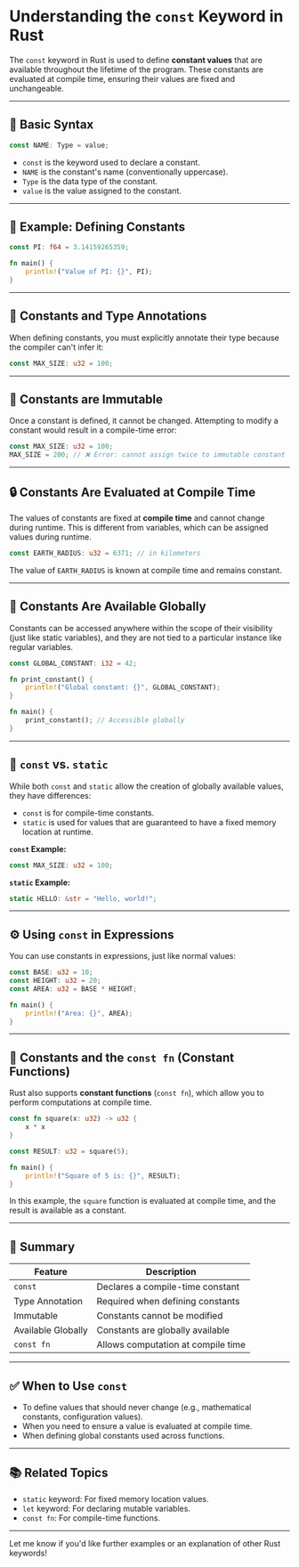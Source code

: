# Understanding the `const` Keyword in Rust

The `const` keyword in Rust is used to define **constant values** that are available throughout the lifetime of the program. These constants are evaluated at compile time, ensuring their values are fixed and unchangeable.

---

## 🔧 Basic Syntax

```rust
const NAME: Type = value;
```

- `const` is the keyword used to declare a constant.
- `NAME` is the constant's name (conventionally uppercase).
- `Type` is the data type of the constant.
- `value` is the value assigned to the constant.

---

## 🧪 Example: Defining Constants

```rust
const PI: f64 = 3.14159265359;

fn main() {
    println!("Value of PI: {}", PI);
}
```

---

## 🧰 Constants and Type Annotations

When defining constants, you must explicitly annotate their type because the compiler can't infer it:

```rust
const MAX_SIZE: u32 = 100;
```

---

## 🚫 Constants are Immutable

Once a constant is defined, it cannot be changed. Attempting to modify a constant would result in a compile-time error:

```rust
const MAX_SIZE: u32 = 100;
MAX_SIZE = 200; // ❌ Error: cannot assign twice to immutable constant
```

---

## 🔒 Constants Are Evaluated at Compile Time

The values of constants are fixed at **compile time** and cannot change during runtime. This is different from variables, which can be assigned values during runtime.

```rust
const EARTH_RADIUS: u32 = 6371; // in kilometers
```

The value of `EARTH_RADIUS` is known at compile time and remains constant.

---

## 🧳 Constants Are Available Globally

Constants can be accessed anywhere within the scope of their visibility (just like static variables), and they are not tied to a particular instance like regular variables.

```rust
const GLOBAL_CONSTANT: i32 = 42;

fn print_constant() {
    println!("Global constant: {}", GLOBAL_CONSTANT);
}

fn main() {
    print_constant(); // Accessible globally
}
```

---

## 🧠 `const` vs. `static`

While both `const` and `static` allow the creation of globally available values, they have differences:

- `const` is for compile-time constants.
- `static` is used for values that are guaranteed to have a fixed memory location at runtime.

**`const` Example:**

```rust
const MAX_SIZE: u32 = 100;
```

**`static` Example:**

```rust
static HELLO: &str = "Hello, world!";
```

---

## ⚙️ Using `const` in Expressions

You can use constants in expressions, just like normal values:

```rust
const BASE: u32 = 10;
const HEIGHT: u32 = 20;
const AREA: u32 = BASE * HEIGHT;

fn main() {
    println!("Area: {}", AREA);
}
```

---

## 🚀 Constants and the `const fn` (Constant Functions)

Rust also supports **constant functions** (`const fn`), which allow you to perform computations at compile time.

```rust
const fn square(x: u32) -> u32 {
    x * x
}

const RESULT: u32 = square(5);

fn main() {
    println!("Square of 5 is: {}", RESULT);
}
```

In this example, the `square` function is evaluated at compile time, and the result is available as a constant.

---

## 🧠 Summary

| Feature                 | Description                          |
|-------------------------|--------------------------------------|
| `const`                 | Declares a compile-time constant     |
| Type Annotation         | Required when defining constants     |
| Immutable               | Constants cannot be modified         |
| Available Globally      | Constants are globally available     |
| `const fn`              | Allows computation at compile time   |

---

## ✅ When to Use `const`

- To define values that should never change (e.g., mathematical constants, configuration values).
- When you need to ensure a value is evaluated at compile time.
- When defining global constants used across functions.

---

## 📚 Related Topics

- `static` keyword: For fixed memory location values.
- `let` keyword: For declaring mutable variables.
- `const fn`: For compile-time functions.

---

Let me know if you'd like further examples or an explanation of other Rust keywords!
